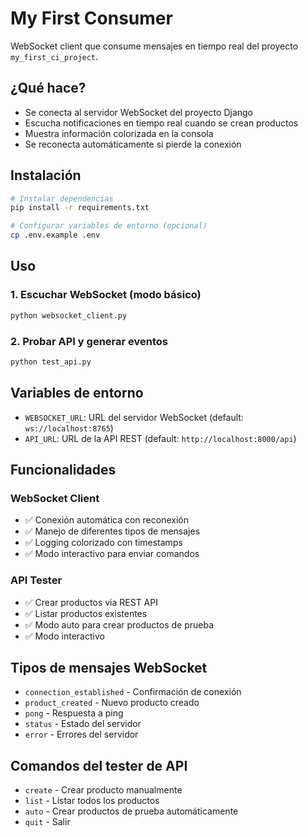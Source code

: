 # My First Consumer

WebSocket client que consume mensajes en tiempo real del proyecto `my_first_ci_project`.

## ¿Qué hace?

- Se conecta al servidor WebSocket del proyecto Django
- Escucha notificaciones en tiempo real cuando se crean productos
- Muestra información colorizada en la consola
- Se reconecta automáticamente si pierde la conexión

## Instalación

```bash
# Instalar dependencias
pip install -r requirements.txt

# Configurar variables de entorno (opcional)
cp .env.example .env
```

## Uso

### 1. Escuchar WebSocket (modo básico)
```bash
python websocket_client.py
```

### 2. Probar API y generar eventos
```bash
python test_api.py
```

## Variables de entorno

- `WEBSOCKET_URL`: URL del servidor WebSocket (default: `ws://localhost:8765`)
- `API_URL`: URL de la API REST (default: `http://localhost:8000/api`)

## Funcionalidades

### WebSocket Client
- ✅ Conexión automática con reconexión
- ✅ Manejo de diferentes tipos de mensajes
- ✅ Logging colorizado con timestamps
- ✅ Modo interactivo para enviar comandos

### API Tester
- ✅ Crear productos via REST API
- ✅ Listar productos existentes
- ✅ Modo auto para crear productos de prueba
- ✅ Modo interactivo

## Tipos de mensajes WebSocket

- `connection_established` - Confirmación de conexión
- `product_created` - Nuevo producto creado
- `pong` - Respuesta a ping
- `status` - Estado del servidor
- `error` - Errores del servidor

## Comandos del tester de API

- `create` - Crear producto manualmente
- `list` - Listar todos los productos
- `auto` - Crear productos de prueba automáticamente
- `quit` - Salir 